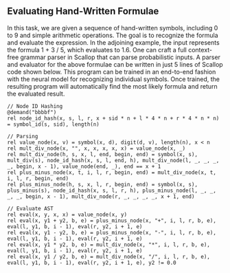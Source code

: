 ## Evaluating Hand-Written Formulae

In this task, we are given a sequence of hand-written symbols, including 0 to 9
and simple arithmetic operations.
The goal is to recognize the formula and evaluate the expression.
In the adjoining example, the input represents the formula 1 + 3 / 5, which
evaluates to 1.6.
One can craft a full context-free grammar parser in Scallop that can parse
probabilistic inputs.
A parser and evaluator for the above formulae can be written in just 5 lines
of Scallop code shown below.
This program can be trained in an end-to-end fashion with the neural model
for recognizing individual symbols.
Once trained, the resulting program will automatically find the most likely
formula and return the evaluated result.

``` scl
// Node ID Hashing
@demand("bbbbf")
rel node_id_hash(x, s, l, r, x + sid * n + l * 4 * n + r * 4 * n * n) = symbol_id(s, sid), length(n)

// Parsing
rel value_node(x, v) = symbol(x, d), digit(d, v), length(n), x < n
rel mult_div_node(x, "", x, x, x, x, x) = value_node(x, _)
rel mult_div_node(h, s, x, l, end, begin, end) = symbol(x, s), mult_div(s), node_id_hash(x, s, l, end, h), mult_div_node(l, _, _, _, _, begin, x - 1), value_node(end, _), end == x + 1
rel plus_minus_node(x, t, i, l, r, begin, end) = mult_div_node(x, t, i, l, r, begin, end)
rel plus_minus_node(h, s, x, l, r, begin, end) = symbol(x, s), plus_minus(s), node_id_hash(x, s, l, r, h), plus_minus_node(l, _, _, _, _, begin, x - 1), mult_div_node(r, _, _, _, _, x + 1, end)

// Evaluate AST
rel eval(x, y, x, x) = value_node(x, y)
rel eval(x, y1 + y2, b, e) = plus_minus_node(x, "+", i, l, r, b, e), eval(l, y1, b, i - 1), eval(r, y2, i + 1, e)
rel eval(x, y1 - y2, b, e) = plus_minus_node(x, "-", i, l, r, b, e), eval(l, y1, b, i - 1), eval(r, y2, i + 1, e)
rel eval(x, y1 * y2, b, e) = mult_div_node(x, "*", i, l, r, b, e), eval(l, y1, b, i - 1), eval(r, y2, i + 1, e)
rel eval(x, y1 / y2, b, e) = mult_div_node(x, "/", i, l, r, b, e), eval(l, y1, b, i - 1), eval(r, y2, i + 1, e), y2 != 0.0
```
